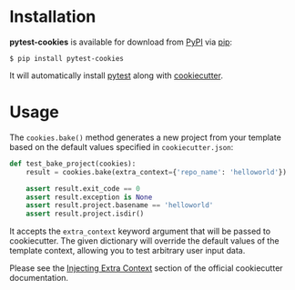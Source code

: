 # Installation

**pytest-cookies** is available for download from [PyPI] via [pip]:

```no-highlight
$ pip install pytest-cookies
```

It will automatically install [pytest] along with [cookiecutter].

  [PyPI]: https://pypi.python.org/pypi
  [cookiecutter]: https://github.com/cookiecutter/cookiecutter
  [pip]: https://pypi.python.org/pypi/pip/
  [pytest]: https://github.com/pytest-dev/pytest

# Usage

The ``cookies.bake()`` method generates a new project from your template based on the
default values specified in ``cookiecutter.json``:

```python
def test_bake_project(cookies):
    result = cookies.bake(extra_context={'repo_name': 'helloworld'})

    assert result.exit_code == 0
    assert result.exception is None
    assert result.project.basename == 'helloworld'
    assert result.project.isdir()
```

It accepts the ``extra_context`` keyword argument that will be
passed to cookiecutter. The given dictionary will override the default values
of the template context, allowing you to test arbitrary user input data.

Please see the [Injecting Extra Context] section of the
official cookiecutter documentation.

  [Injecting Extra Context]: https://cookiecutter.readthedocs.io/en/latest/advanced/injecting_context.html#injecting-extra-context
